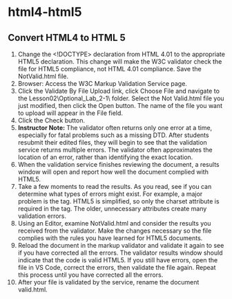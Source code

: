 # html4-html5
## Convert HTML4 to HTML 5
1. Change the <!DOCTYPE> declaration from HTML 4.01 to the appropriate HTML5 declaration. This change will make the W3C validator check the file for HTML5 compliance, not HTML 4.01 compliance. Save the NotValid.html file.
1. Browser: Access the W3C Markup Validation Service page.
1. Click the Validate By File Upload link, click Choose File and navigate to the Lesson02\Optional_Lab_2-1\ folder. Select the Not Valid.html file you just modified, then click the Open button. The name of the file you want to upload will appear in the File field.
1. Click the Check button.
1. **Instructor Note:** The validator often returns only one error at a time, especially for fatal problems such as a missing DTD. After students resubmit their edited files, they will begin to see that the validation service returns multiple errors. The validator often approximates the location of an error, rather than identifying the exact location.
1. When the validation service finishes reviewing the document, a results window will open and report how well the document complied with HTML5.
1. Take a few moments to read the results. As you read, see if you can determine what types of errors might exist. For example, a major problem is the <meta> tag. HTML5 is simplified, so only the charset attribute is required in the <meta> tag. The older, unnecessary attributes create many validation errors.
1. Using an Editor, examine NotValid.html and consider the results you received from the validator. Make the changes necessary so the file complies with the rules you have learned for HTML5 documents.
1. Reload the document in the markup validator and validate it again to see if you have corrected all the errors. The validator results window should indicate that the code is valid HTML5. If you still have errors, open the file in VS Code, correct the errors, then validate the file again. Repeat this process until you have corrected all the errors.
1. After your file is validated by the service, rename the document valid.html.
